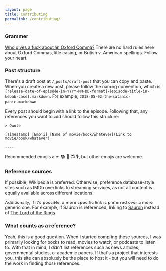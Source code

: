 ```yaml
---
layout: page
title: Contributing
permalink: /contributing/
---
```


### Grammer

[Who gives a fuck about an Oxford Comma?](https://en.wikipedia.org/wiki/Oxford_Comma_(song)) There are no hard rules here about Oxford Commas, title casing, or British v. American spellings. Follow your heart.

### Post structure

There's a draft post at `/_posts/draft-post` that you can copy and paste. When you create a new post, please follow the naming convention, which is `[release-date-of-episode-in-YYYY-MM-DD-format]-[episode-title-in-kebab-case].markdown`. For example, `2018-05-02-the-satanic-panic.markdown`.

Every post should begin with a link to the episode. Following that, any references you want to add should follow this structure:

```
> Quote

[Timestamp] [Emoji] [Name of movie/book/whatever](Link to movie/book/whatever)

----
```

Recommended emojis are: 📚 🎥 📺 🎙️, but other emojis are welcome.

### Reference sources

If possible, Wikipedia is preferred. Otherwise, preference database-style sites such as IMDb over links to streaming services, as not all content is equally available across different locations.

Additionally, if it's possible, a more specific link is preferred over a more generic one. For example, if Sauron is referenced, linking to [Sauron](https://en.wikipedia.org/wiki/Sauron) instead of [The Lord of the Rings](https://en.wikipedia.org/wiki/The_Lord_of_the_Rings).

### What counts as a reference?

Yeah, this is a good question. When I started compiling these sources, I was primarily looking for books to read, movies to watch, or podcasts to listen to. With that in mind, I didn't list references such as news articles, governmental studies, or academic papers. If that's a project that interests you, this site can absolutely be the place to host it - but you will need to do the work in finding those references.
